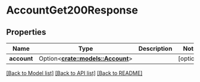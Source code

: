# AccountGet200Response

## Properties

Name | Type | Description | Notes
------------ | ------------- | ------------- | -------------
**account** | Option<[**crate::models::Account**](account.md)> |  | [optional]

[[Back to Model list]](../README.md#documentation-for-models) [[Back to API list]](../README.md#documentation-for-api-endpoints) [[Back to README]](../README.md)


